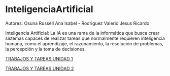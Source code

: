 # InteligenciaArtificial
Autores: Osuna Russell Ana Isabel -
Rodriguez Valerio Jesus Ricardo

Inteligencia Artificial:
La IA es una rama de la informática que busca crear sistemas capaces de realizar tareas que normalmente requieren inteligencia humana, como el aprendizaje, el razonamiento, la resolución de problemas, la percepción y la toma de decisiones.

[TRABAJOS Y TAREAS UNIDAD 1](https://github.com/Jesricval/InteligenciaArtificial/tree/main/Unidad%201)

[TRABAJOS Y TAREAS UNIDAD 2]()
